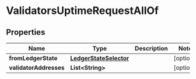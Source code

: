 

# ValidatorsUptimeRequestAllOf


## Properties

| Name | Type | Description | Notes |
|------------ | ------------- | ------------- | -------------|
|**fromLedgerState** | [**LedgerStateSelector**](LedgerStateSelector.md) |  |  [optional] |
|**validatorAddresses** | **List&lt;String&gt;** |  |  [optional] |



